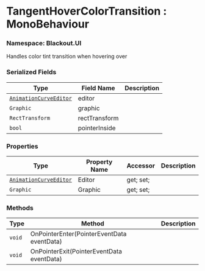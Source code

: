 # TangentHoverColorTransition : MonoBehaviour
### Namespace: Blackout.UI


Handles color tint transition when hovering over


 ### Serialized Fields

 | Type | Field Name | Description |
| --- | --- | --- |
| [`AnimationCurveEditor`](../AnimationCurveEditor.md) | editor |  |
| `Graphic` | graphic |  |
| `RectTransform` | rectTransform |  |
| `bool` | pointerInside |  |


 ### Properties
| Type | Property Name | Accessor | Description |
| --- | --- | --- | --- |
 | [`AnimationCurveEditor`](../AnimationCurveEditor.md) | Editor | get; set;  |  |
 | `Graphic` | Graphic | get; set;  |  |

 ### Methods
| Type | Method | Description |
| --- | --- | --- |
| `void` | OnPointerEnter(PointerEventData eventData) |  |
| `void` | OnPointerExit(PointerEventData eventData) |  |
